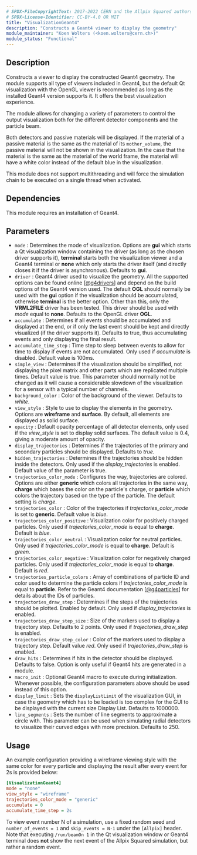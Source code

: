 ```yaml
---
# SPDX-FileCopyrightText: 2017-2022 CERN and the Allpix Squared authors
# SPDX-License-Identifier: CC-BY-4.0 OR MIT
title: "VisualizationGeant4"
description: "Constructs a Geant4 viewer to display the geometry"
module_maintainer: "Koen Wolters (<koen.wolters@cern.ch>)"
module_status: "Functional"
---
```


## Description
Constructs a viewer to display the constructed Geant4 geometry. The module supports all type of viewers included in Geant4, but the default Qt visualization with the OpenGL viewer is recommended as long as the installed Geant4 version supports it.
It offers the best visualization experience.

The module allows for changing a variety of parameters to control the output visualization both for the different detector components and the particle beam.

Both detectors and passive materials will be displayed.
If the material of a passive material is the same as the material of its `mother_volume`, the passive material will not be shown in the visualization. In the case that the material is the same as the material of the world frame, the material will have a white color instead of the default blue in the visualization.

This module does not support multithreading and will force the simulation chain to be executed on a single thread when activated.

## Dependencies

This module requires an installation of Geant4.

## Parameters
* `mode` : Determines the mode of visualization. Options are **gui** which starts a Qt visualization window containing the driver (as long as the chosen driver supports it), **terminal** starts both the visualization viewer and a Geant4 terminal or **none** which only starts the driver itself (and directly closes it if the driver is asynchronous). Defaults to **gui**.
* `driver` : Geant4 driver used to visualize the geometry. All the supported options can be found online \[[@g4drivers]\] and depend on the build options of the Geant4 version used. The default **OGL** should normally be used with the **gui** option if the visualization should be accumulated, otherwise **terminal** is the better option. Other than this, only the **VRML2FILE** driver has been tested. This driver should be used with *mode* equal to **none**. Defaults to the OpenGL driver **OGL**.
* `accumulate` : Determines if all events should be accumulated and displayed at the end, or if only the last event should be kept and directly visualized (if the driver supports it). Defaults to true, thus accumulating events and only displaying the final result.
* `accumulate_time_step` : Time step to sleep between events to allow for time to display if events are not accumulated. Only used if *accumulate* is disabled. Default value is 100ms.
* `simple_view` : Determines if the visualization should be simplified, not displaying the pixel matrix and other parts which are replicated multiple times. Default value is true. This parameter should normally not be changed as it will cause a considerable slowdown of the visualization for a sensor with a typical number of channels.
* `background_color` : Color of the background of the viewer. Defaults to *white*.
* `view_style` : Style to use to display the elements in the geometry. Options are **wireframe** and **surface**. By default, all elements are displayed as solid surface.
* `opacity` : Default opacity percentage of all detector elements, only used if the *view_style* is set to display solid surfaces. The default value is 0.4, giving a moderate amount of opacity.
* `display_trajectories` : Determines if the trajectories of the primary and secondary particles should be displayed. Defaults to *true*.
* `hidden_trajectories` : Determines if the trajectories should be hidden inside the detectors. Only used if the *display_trajectories* is enabled. Default value of the parameter is true.
* `trajectories_color_mode` : Configures the way, trajectories are colored. Options are either **generic** which colors all trajectories in the same way, **charge** which bases the color on the particle's charge, or **particle** which colors the trajectory based on the type of the particle. The default setting is *charge*.
* `trajectories_color` : Color of the trajectories if *trajectories_color_mode* is set to **generic**. Default value is *blue*.
* `trajectories_color_positive` : Visualization color for positively charged particles. Only used if *trajectories_color_mode* is equal to **charge**. Default is *blue*.
* `trajectories_color_neutral` : Visualization color for neutral particles. Only used if *trajectories_color_mode* is equal to **charge**. Default is *green*.
* `trajectories_color_negative` : Visualization color for negatively charged particles. Only used if *trajectories_color_mode* is equal to **charge**. Default is *red*.
* `trajectories_particle_colors` : Array of combinations of particle ID and color used to determine the particle colors if *trajectories_color_mode* is equal to **particle**. Refer to the Geant4 documentation \[[@g4particles]\] for details about the IDs of particles.
* `trajectories_draw_step` : Determines if the steps of the trajectories should be plotted. Enabled by default. Only used if *display_trajectories* is enabled.
* `trajectories_draw_step_size` : Size of the markers used to display a trajectory step. Defaults to 2 points. Only used if *trajectories_draw_step* is enabled.
* `trajectories_draw_step_color` : Color of the markers used to display a trajectory step. Default value *red*. Only used if *trajectories_draw_step* is enabled.
* `draw_hits` : Determines if hits in the detector should be displayed. Defaults to false. Option is only useful if Geant4 hits are generated in a module.
* `macro_init` : Optional Geant4 macro to execute during initialization. Whenever possible, the configuration parameters above should be used instead of this option.
* `display_limit` : Sets the `displayListLimit` of the visualization GUI, in case the geometry which has to be loaded is too complex for the GUI to be displayed with the current size Display List. Defaults to 1000000.
* `line_segments` : Sets the number of line segments to approximate a circle with. This parameter can be used when simulating radial detectors to visualize their curved edges with more precision. Defaults to 250.

## Usage
An example configuration providing a wireframe viewing style with the same color for every particle and displaying the result after every event for 2s is provided below:

```ini
[VisualizationGeant4]
mode = "none"
view_style = "wireframe"
trajectories_color_mode = "generic"
accumulate = 0
accumulate_time_step = 2s
```

To view event number N of a simulation, use a fixed random seed and `number_of_events = 1` and `skip_events = N-1` under the `[Allpix]` header. Note that executing `/run/beamOn 1` in the Qt visualization window or Geant4 terminal does **not** show the next event of the Allpix Squared simulation, but rather a random event.

[@g4drivers]: https://geant4-userdoc.web.cern.ch/UsersGuides/ForApplicationDeveloper/html/Visualization/visdrivers.html
[@g4particles]: https://geant4-userdoc.web.cern.ch/UsersGuides/ForApplicationDeveloper/html/TrackingAndPhysics/particle.html
